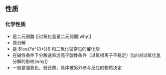 ## 性质
### 化学性质
- 是二元弱酸 [[过氧化氢是二元弱酸|why]]
- 易分解
- 是 $\ce{Fe^{3+}}$ 和二氧化锰常见的催化剂
- 在碱性条件下分解速率远高于酸性条件（过氧根离子不稳定）[[ph对过氧化氢分解的影响|why]]
- 一般是强氧化，弱还原，具体被另外参与反应的物质决定